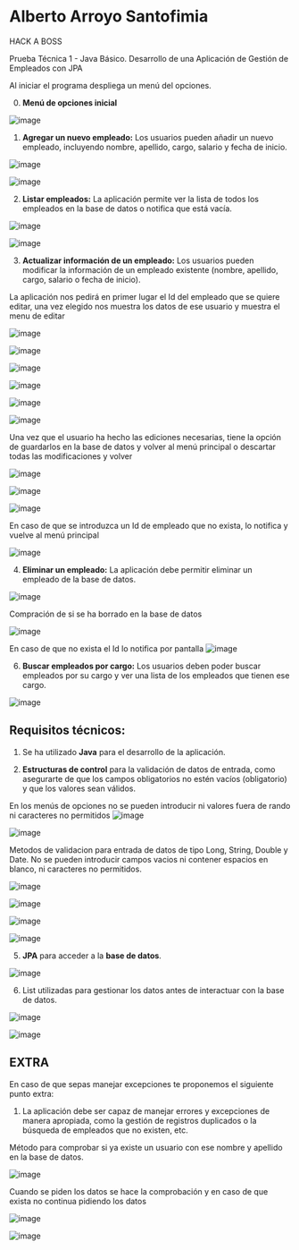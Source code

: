 # Alberto Arroyo Santofimia

HACK A BOSS

Prueba Técnica 1 - Java Básico. Desarrollo de una Aplicación de Gestión de Empleados con JPA

Al iniciar el programa despliega un menú del opciones.

0. **Menú de opciones inicial**

![image](https://github.com/user-attachments/assets/c5d438b0-a0cd-4e8b-9711-a58e9e784dfb)

1. **Agregar un nuevo empleado:** Los usuarios pueden añadir un nuevo empleado, incluyendo nombre, apellido, cargo, salario y fecha de inicio.

![image](https://github.com/user-attachments/assets/db8e1385-dbce-4a8f-b73e-ab7e079c48dc)

![image](https://github.com/user-attachments/assets/3d4a4f63-2964-4092-8f7d-5ecee12e0f0d)

 
2. **Listar empleados:** La aplicación permite ver la lista de todos los empleados en la base de datos o notifica que está vacía.

![image](https://github.com/user-attachments/assets/dfbeb56e-b4e6-4178-a597-d6b59384c341)

![image](https://github.com/user-attachments/assets/0f5f4a4b-6f59-4993-a902-3b15554819aa)

    
3. **Actualizar información de un empleado:** Los usuarios pueden modificar la información de un empleado existente (nombre, apellido, cargo, salario o fecha de inicio).

La aplicación nos pedirá en primer lugar el Id del empleado que se quiere editar, una vez elegido nos muestra los datos de ese usuario y muestra el menu de editar

![image](https://github.com/user-attachments/assets/e9deab9c-f7c6-4513-895d-59cff2e0de73)

![image](https://github.com/user-attachments/assets/de230cab-887f-4b5d-a555-d9f64d6621d1)

![image](https://github.com/user-attachments/assets/b1095dfb-f5a1-4d56-bc65-c0ba860ec517)

![image](https://github.com/user-attachments/assets/92aae99e-2105-4f5d-8c02-bb2073dd7ba0)

![image](https://github.com/user-attachments/assets/bc5fe31e-8f13-49a8-8d38-b1a4f582aac3)

![image](https://github.com/user-attachments/assets/df9a3d87-06e7-40fb-9ccf-39e94a189e51)

Una vez que el usuario ha hecho las ediciones necesarias, tiene la opción de guardarlos en la base de datos y volver al menú principal o descartar todas las modificaciones y volver

![image](https://github.com/user-attachments/assets/0410d98d-76be-46a6-994f-0f06ef9bb8c5)

![image](https://github.com/user-attachments/assets/f2cf41ae-f419-4711-8473-4d09a3d541a7)

![image](https://github.com/user-attachments/assets/f3480132-2907-423b-9347-60488a31c37c)


En caso de que se introduzca un Id de empleado que no exista, lo notifica y vuelve al menú principal

![image](https://github.com/user-attachments/assets/f78292ec-2b7a-4ded-bf08-71f166b6a52d)

    
4. **Eliminar un empleado:** La aplicación debe permitir eliminar un empleado de la base de datos.

![image](https://github.com/user-attachments/assets/91d228fb-4b4d-4fc4-8dc7-d22eb4bb42fb)

Compración de si se ha borrado en la base de datos

![image](https://github.com/user-attachments/assets/0f166409-65a5-4759-9fb6-842e9ec09a51)


En caso de que no exista el Id lo notifica por pantalla
![image](https://github.com/user-attachments/assets/204e8f50-beea-457d-a04d-4de66c5ec394)

6. **Buscar empleados por cargo:** Los usuarios deben poder buscar empleados por su cargo y ver una lista de los empleados que tienen ese cargo.

![image](https://github.com/user-attachments/assets/d085784e-67aa-48fa-b8a1-ff5e573daee4)
    
## **Requisitos técnicos:**

1. Se ha utilizado **Java** para el desarrollo de la aplicación.
    
3. **Estructuras de control** para la validación de datos de entrada, como asegurarte de que los campos obligatorios no estén vacíos (obligatorio) y que los valores sean válidos.

En los menús de opciones no se pueden introducir ni valores fuera de rando ni caracteres no permitidos
![image](https://github.com/user-attachments/assets/9baee02a-fade-424d-8ba0-eeaeab9fc7aa)

![image](https://github.com/user-attachments/assets/932b692e-b1be-417a-a552-b1b523a14110)


Metodos de validacion para entrada de datos de tipo Long, String, Double y Date. No se pueden introducir campos vacios ni contener espacios en blanco, ni caracteres no permitidos.

![image](https://github.com/user-attachments/assets/35aaab29-55ef-4bd8-8405-c98382e55ab4)

![image](https://github.com/user-attachments/assets/580e19d5-75fb-4df3-baf7-be53981c3f43)

![image](https://github.com/user-attachments/assets/b578eeec-6575-4fc3-bf17-164591deaa73)

![image](https://github.com/user-attachments/assets/3e05f514-70b3-438f-bab1-620754ec3cb9)

    
5. **JPA** para acceder a la **base de datos**.

![image](https://github.com/user-attachments/assets/f1a3b745-eb04-480d-b048-ea3d5f4c92b1)
    
6. List utilizadas para gestionar los datos antes de interactuar con la base de datos.

![image](https://github.com/user-attachments/assets/f7db190c-5028-4b0d-bebb-023e3b401d3b)

![image](https://github.com/user-attachments/assets/9446e53f-587a-49fe-9245-8c86a86c5cf9)

    

## **EXTRA**

En caso de que sepas manejar excepciones te proponemos el siguiente punto extra:

1. La aplicación debe ser capaz de manejar errores y excepciones de manera apropiada, como la gestión de registros duplicados o la búsqueda de empleados que no existen, etc.

Método para comprobar si ya existe un usuario con ese nombre y apellido en la base de datos.

![image](https://github.com/user-attachments/assets/e3570ccd-d263-4b0b-9691-6d583914a124)

Cuando se piden los datos se hace la comprobación y en caso de que exista no continua pidiendo los datos

![image](https://github.com/user-attachments/assets/1eb610b4-fd9f-4f83-9a8f-08207e461cd5)

![image](https://github.com/user-attachments/assets/9d8dbd38-59c4-415f-919d-df863159839f)


